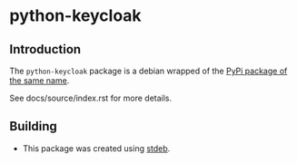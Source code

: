# python-keycloak

## Introduction

The `python-keycloak` package is a debian wrapped of the [PyPi package of the same name](https://pypi.org/project/python-keycloak/).

See docs/source/index.rst for more details.

## Building

* This package was created using [stdeb](https://pypi.org/project/stdeb/).
